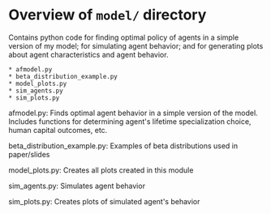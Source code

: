 # Overview of `model/` directory

Contains python code for finding optimal policy of agents in a simple version of my model; for simulating agent behavior; and for generating plots about agent characteristics and agent behavior.

    * afmodel.py
    * beta_distribution_example.py
    * model_plots.py
    * sim_agents.py
    * sim_plots.py

afmodel.py: Finds optimal agent behavior in a simple version of the model. Includes functions for determining agent's lifetime specialization choice, human capital outcomes, etc. 

beta_distribution_example.py: Examples of beta distributions used in paper/slides

model_plots.py: Creates all plots created in this module

sim_agents.py: Simulates agent behavior 

sim_plots.py: Creates plots of simulated agent's behavior